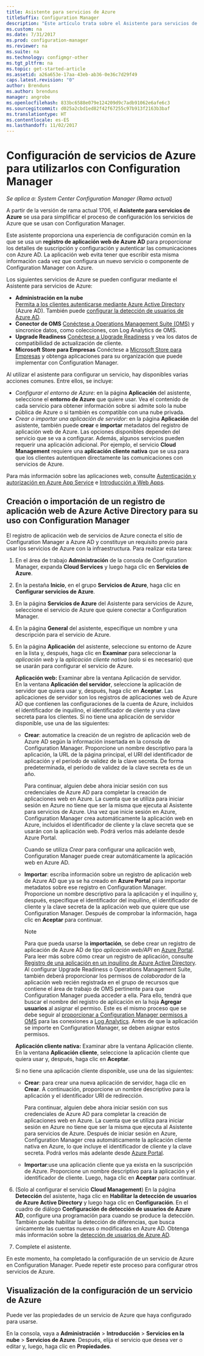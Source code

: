 ```yaml
---
title: Asistente para servicios de Azure
titleSuffix: Configuration Manager
description: "Este artículo trata sobre el Asistente para servicios de Azure de System Center Configuration Manager."
ms.custom: na
ms.date: 7/31/2017
ms.prod: configuration-manager
ms.reviewer: na
ms.suite: na
ms.technology: configmgr-other
ms.tgt_pltfrm: na
ms.topic: get-started-article
ms.assetid: a26a653e-17aa-43eb-ab36-0e36c7d29f49
caps.latest.revision: "0"
author: Brenduns
ms.author: brenduns
manager: angrobe
ms.openlocfilehash: 833bc6588e079e124209d9c7adb91062e6afe6c3
ms.sourcegitcommit: d025a2cbd1ed82f42f67255c97b913f2163b3baf
ms.translationtype: HT
ms.contentlocale: es-ES
ms.lasthandoff: 11/02/2017
---
```

# <a name="configure-azure-services-for-use-with-configuration-manager"></a>Configuración de servicios de Azure para utilizarlos con Configuration Manager

*Se aplica a: System Center Configuration Manager (Rama actual)*

A partir de la versión de rama actual 1706, el **Asistente para servicios de Azure** se usa para simplificar el proceso de configuración los servicios de Azure que se usan con Configuration Manager.

Este asistente proporciona una experiencia de configuración común en la que se usa un **registro de aplicación web de Azure AD** para proporcionar los detalles de suscripción y configuración y autenticar las comunicaciones con Azure AD. La aplicación web evita tener que escribir esta misma información cada vez que configura un nuevo servicio o componente de Configuration Manager con Azure.

Los siguientes servicios de Azure se pueden configurar mediante el Asistente para servicios de Azure:
-   **Administración en la nube**   
    [Permita a los clientes autenticarse mediante Azure Active Directory](/sccm/core/clients/deploy/deploy-clients-cmg-azure) (Azure AD). También puede [configurar la detección de usuarios de Azure AD](/sccm/core/servers/deploy/configure/configure-discovery-methods#azureaadisc).
-   **Conector de OMS**
    [Conéctese a Operations Management Suite (OMS)](/sccm/core/clients/manage/sync-data-microsoft-operations-management-suite) y sincronice datos, como colecciones, con Log Analytics de OMS.
-   **Upgrade Readiness**
    [Conéctese a Upgrade Readiness](/sccm/core/clients/manage/upgrade/upgrade-analytics) y vea los datos de compatibilidad de actualización de cliente.
-   **Microsoft Store para Empresas** Conéctese a [Microsoft Store para Empresas](/sccm/apps/deploy-use/manage-apps-from-the-windows-store-for-business) y obtenga aplicaciones para su organización que puede implementar con Configuration Manager.

Al utilizar el asistente para configurar un servicio, hay disponibles varias acciones comunes.
Entre ellos, se incluye:
-   *Configurar el entorno de Azure*: en la página **Aplicación** del asistente, seleccione el **entorno de Azure** que quiere usar. Vea el contenido de cada servicio para obtener información sobre si admite solo la nube pública de Azure o si también es compatible con una nube privada.
-   *Crear o importar una aplicación de servidor*: en la página **Aplicación** del asistente, también puede **crear** e **importar** metadatos del registro de aplicación web de Azure. Las opciones disponibles dependen del servicio que se va a configurar. Además, algunos servicios pueden requerir una aplicación adicional. Por ejemplo, el servicio **Cloud Management** requiere una **aplicación cliente nativa** que se usa para que los clientes autentiquen directamente las comunicaciones con servicios de Azure.


Para más información sobre las aplicaciones web, consulte [Autenticación y autorización en Azure App Service](/azure/app-service/app-service-authentication-overview) e [Introducción a Web Apps](/azure/app-service-web/app-service-web-overview).


## <a name="webapp"></a> Creación o importación de un registro de aplicación web de Azure Active Directory para su uso con Configuration Manager

El registro de aplicación web de servicios de Azure conecta el sitio de Configuration Manager a Azure AD y constituye un requisito previo para usar los servicios de Azure con la infraestructura. Para realizar esta tarea:

1.  En el área de trabajo **Administración** de la consola de Configuration Manager, expanda **Cloud Services** y luego haga clic en **Servicios de Azure**.
2.  En la pestaña **Inicio**, en el grupo **Servicios de Azure**, haga clic en **Configurar servicios de Azure**.
3.  En la página **Servicios de Azure** del Asistente para servicios de Azure, seleccione el servicio de Azure que quiere conectar a Configuration Manager.
4.  En la página **General** del asistente, especifique un nombre y una descripción para el servicio de Azure.
5.  En la página **Aplicación** del asistente, seleccione su entorno de Azure en la lista y, después, haga clic en **Examinar** para seleccionar la *aplicación web* y la *aplicación cliente nativa* (solo si es necesario) que se usarán para configurar el servicio de Azure.

    **Aplicación web:** Examinar abre la ventana Aplicación de servidor.    
      En la ventana **Aplicación del servidor**, seleccione la aplicación de servidor que quiera usar y, después, haga clic en **Aceptar**. Las aplicaciones de servidor son los registros de aplicaciones web de Azure AD que contienen las configuraciones de la cuenta de Azure, incluidos el identificador de inquilino, el identificador de cliente y una clave secreta para los clientes.
    Si no tiene una aplicación de servidor disponible, use una de las siguientes:

    - **Crear**: automatice la creación de un registro de aplicación web de Azure AD según la información insertada en la consola de Configuration Manager. Proporcione un nombre descriptivo para la aplicación, la URL de la página principal, el URI del identificador de aplicación y el período de validez de la clave secreta. De forma predeterminada, el período de validez de la clave secreta es de un año.
        
        Para continuar, alguien debe ahora iniciar sesión con sus credenciales de Azure AD para completar la creación de aplicaciones web en Azure. La cuenta que se utiliza para iniciar sesión en Azure no tiene que ser la misma que ejecuta al Asistente para servicios de Azure. Una vez que inicie sesión en Azure, Configuration Manager crea automáticamente la aplicación web en Azure, incluidos el identificador de cliente y la clave secreta que se usarán con la aplicación web. Podrá verlos más adelante desde Azure Portal.

        Cuando se utiliza *Crear* para configurar una aplicación web, Configuration Manager puede crear automáticamente la aplicación web en Azure AD.
    
    - **Importar**: escriba información sobre un registro de aplicación web de Azure AD que ya se ha creado en **Azure Portal** para importar metadatos sobre ese registro en Configuration Manager. Proporcione un nombre descriptivo para la aplicación y el inquilino y, después, especifique el identificador del inquilino, el identificador de cliente y la clave secreta de la aplicación web que quiere que use Configuration Manager. Después de comprobar la información, haga clic en **Aceptar** para continuar.
        > [!NOTE]
        > Para que pueda usarse la **importación**, se debe crear un registro de aplicación de Azure AD de tipo *aplicación web/API* en [Azure Portal](https://portal.azure.com). Para leer más sobre cómo crear un registro de aplicación, consulte [Registro de una aplicación en un inquilino de Azure Active Directory](/azure/active-directory/active-directory-app-registration). Al configurar Upgrade Readiness o Operations Management Suite, también deberá proporcionar los permisos de *colaborador* de la aplicación web recién registrada en el grupo de recursos que contiene el área de trabajo de OMS pertinente para que Configuration Manager pueda acceder a ella. Para ello, tendrá que buscar el nombre del registro de aplicación en la hoja **Agregar usuarios** al asignar el permiso. Este es el mismo proceso que se debe seguir al [proporcionar a Configuration Manager permisos a OMS](https://docs.microsoft.com/azure/log-analytics/log-analytics-sccm#provide-configuration-manager-with-permissions-to-oms) para las conexiones a [Log Analytics](https://docs.microsoft.com/azure/log-analytics/log-analytics-sccm). Antes de que la aplicación se importe en Configuration Manager, se deben asignar estos permisos.


    **Aplicación cliente nativa:** Examinar abre la ventana Aplicación cliente.  
     En la ventana **Aplicación cliente**, seleccione la aplicación cliente que quiera usar y, después, haga clic en **Aceptar**.

     Si no tiene una aplicación cliente disponible, use una de las siguientes:
     - **Crear**: para crear una nueva aplicación de servidor, haga clic en **Crear**. A continuación, proporcione un nombre descriptivo para la aplicación y el identificador URI de redirección.

         Para continuar, alguien debe ahora iniciar sesión con sus credenciales de Azure AD para completar la creación de aplicaciones web en Azure. La cuenta que se utiliza para iniciar sesión en Azure no tiene que ser la misma que ejecuta al Asistente para servicios de Azure. Después de iniciar sesión en Azure, Configuration Manager crea automáticamente la aplicación cliente nativa en Azure, lo que incluye el identificador de cliente y la clave secreta. Podrá verlos más adelante desde [Azure Portal](https://portal.azure.com). 

     - **Importar**:use una aplicación cliente que ya exista en la suscripción de Azure. Proporcione un nombre descriptivo para la aplicación y el identificador de cliente. Luego, haga clic en **Aceptar** para continuar.

  <!--  MOVE THIS AND STEP 6 TO configure Azure AD User Discover  content
       [!TIP]  
     When you use Import, the account you use to run the wizard must have the *Read directory data* application permission in the Azure portal. This is required to set the correct permissions for the App. When you use Create, Configuration Manager creates the app with the correct permissions. However, you still must give consent to the application in the Azure portal.   -->


6.  (Solo al configurar el servicio **Cloud Management**) En la página **Detección** del asistente, haga clic en **Habilitar la detección de usuarios de Azure Active Directory** y luego haga clic en **Configuración**.
En el cuadro de diálogo **Configuración de detección de usuarios de Azure AD**, configure una programación para cuando se produce la detección. También puede habilitar la detección de diferencias, que busca únicamente las cuentas nuevas o modificadas en Azure AD. Obtenga más información sobre la [detección de usuarios de Azure AD](/sccm/core/servers/deploy/configure/about-discovery-methods#azureaddisc).

7.  Complete el asistente.

En este momento, ha completado la configuración de un servicio de Azure en Configuration Manager. Puede repetir este proceso para configurar otros servicios de Azure.

## <a name="view-the-configuration-of-an-azure-service"></a>Visualización de la configuración de un servicio de Azure
Puede ver las propiedades de un servicio de Azure que haya configurado para usarse.

En la consola, vaya a **Administración** > **Introducción** > **Servicios en la nube** > **Servicios de Azure**. Después, elija el servicio que desea ver o editar y, luego, haga clic en **Propiedades**.

